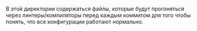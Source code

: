 В этой директории содержаться файлы, которые будут прогоняться через линтеры/компиляторы
перед каждым коммитом для того чтобы понять, что все конфигурации работают нормально.
